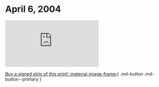 # April 6, 2004

![](https://www.achewood.com/comic.php?date=04062004)

[Buy a signed strip of this print! :material-image-frame:](https://achewood-holiday-pop-up.myshopify.com/products/strip#04062004){ .md-button .md-button--primary }
